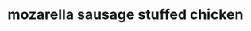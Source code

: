 ---
id: 593044f844e3ce00113dfb64
servings:
notes: 'ingredients: 1/4 lb hot italian sausage with the casing removed1 yellow onion; minced2 ounces fresh mozzarella cheese; chopped2 tbsp \\master\\ breadcrumbs6 boneless; skinless chicken breast halves1/2 cup dry white winesalt and pepper12 toothpicksdirections: 1. preheat your oven to 400 degrees. saute the sausage in a pan over medium heat for about 10 minutes; or until its almost cooked. meanwhile; mince one yellow onion. add the onion to the sausage so that the onion soaks up some of its flavors; about 5 minutes.2. dice the mozzarella into small chunks and add it to a medium-sized mixing bowl and add two tablespoons of buddys \\master breadcrumbs.\\ season to taste with a pinch of salt and some black pepper.3. take the sausage and onions off the heat and add it to your mozzarella mixture.4. take each chicken breast half and place it on the cutting board with the fat side facing you. using a paring knife; cut into the thickest part of the meat to create a pocket; taking care not to cut all the way through. add a spoonful of the stuffing; and use one of your toothpicks to fasten the two sides of the chicken breast together. do the same thing with the other five chicken breasts.5. place your chicken in an oven-safe pan; season with salt and pepper and drizzle with a little olive oil and 1/2 cup white wine.6. cook them at 400 degrees for 20 minutes.'
directions:
ingredients:
rating: 5
ease: time consuming
category: main course
href: 'https://www.tlc.com/tlcme/7-chicken-dinner-winners/'
totalTime:
cookTime:
prepTime:
title: mozarella sausage stuffed chicken

path: /mozarella-sausage-stuffed-chicken
---